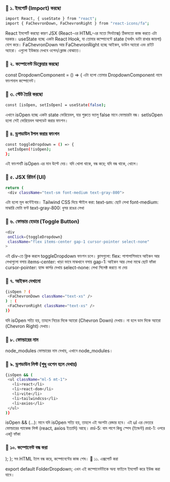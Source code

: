 ### 🔹 ১. ইমপোর্ট (Import) করছো
 ```bash
import React, { useState } from "react";
import { FaChevronDown, FaChevronRight } from "react-icons/fa";
```
React ইমপোর্ট করছো কারণ JSX (React-এর HTML-এর মতো সিনট্যাক্স) ঠিকমতো কাজ করতে এটা দরকার। 
useState হচ্ছে একটা React Hook, যা তোমার কম্পোনেন্টে state (অর্থাৎ ডাটা রাখার জায়গা) যোগ করে। 
FaChevronDown আর FaChevronRight হচ্ছে আইকন, ডাউন অ্যারো এবং রাইট অ্যারো। এগুলো ইউজার দেখবে ওপেন/ক্লোজ বোঝাতে।

### 🔹 ২. কম্পোনেন্ট ডিক্লেয়ার করছো
 
const DropdownComponent  = () => {
এটা হলো তোমার DropdownComponent  নামে ফাংশনাল কম্পোনেন্ট।

### 🔹 ৩. স্টেট তৈরি করছো
 ```bash
const [isOpen, setIsOpen] = useState(false);
```
এখানে isOpen হচ্ছে একটা state ভেরিয়েবল, যার শুরুতে ভ্যালু false মানে ফোল্ডারটা বন্ধ। 
setIsOpen হলো সেই ভেরিয়েবল আপডেট করার ফাংশন। 


### 🔹 ৪. ড্রপডাউন টগল করার ফাংশন
 ```bash
const toggleDropdown = () => {
  setIsOpen(!isOpen);
};
```

এই ফাংশনটি isOpen এর মান উল্টে দেয়। যদি খোলা থাকে, বন্ধ করে; যদি বন্ধ থাকে, খোলে।

### 🔹 ৫. JSX রিটার্ন (UI)
 ```bash
return (
  <div className="text-sm font-medium text-gray-800">
  ```

এটা হলো মূল কন্টেইনার। Tailwind CSS দিয়ে স্টাইল করা: 
text-sm: ছোট লেখা 
font-medium: মাঝারি মোটা ফন্ট 
text-gray-800: ধুসর রঙের লেখা

### 🔹 ৬. ফোল্ডার হেডার (Toggle Button)
 ```bash
<div
  onClick={toggleDropdown}
  className="flex items-center gap-1 cursor-pointer select-none"
>
```
এই div-তে ক্লিক করলে toggleDropdown ফাংশন চলে। 
ক্লাসগুলো: 
flex: পাশাপাশিভাবে আইকন আর লেখাগুলো বসায় 
items-center: খাড়া ভাবে মাঝখানে বসায় 
gap-1: আইকন আর লেখা মাঝে ছোট ফাঁকা 
cursor-pointer: হ্যান্ড কার্সর দেখায় 
select-none: লেখা সিলেক্ট করতে না দেয়

### 🔹 ৭. আইকন দেখানো
 ```bash
{isOpen ? (
  <FaChevronDown className="text-xs" />
) : (
  <FaChevronRight className="text-xs" />
)}
```
যদি isOpen সত্যি হয়, তাহলে নিচের দিকে অ্যারো (Chevron Down) দেখায়। 
না হলে ডান দিকে অ্যারো (Chevron Right) দেখায়।

### 🔹 ৮. ফোল্ডারের নাম
 
<span>node_modules</span>
ফোল্ডারের নাম দেখায়, এখানে node_modules।

### 🔹 ৯. ড্রপডাউন লিস্ট (শুধু ওপেন হলে দেখায়)
 ```bash
{isOpen && (
  <ul className="ml-5 mt-1">
    <li>react</li>
    <li>react-dom</li>
    <li>vite</li>
    <li>tailwindcss</li>
    <li>axios</li>
  </ul>
)}
```
isOpen && (...): মানে যদি isOpen সত্যি হয়, তাহলে এই অংশটা রেন্ডার হবে। 
এই ul এর ভেতরে ফোল্ডারের প্যাকেজ লিস্ট (react, axios ইত্যাদি) আছে। 
ml-5: বাম পাশে কিছু স্পেস (ইন্ডেন্ট) 
mt-1: ওপরে একটু ফাঁকা

### 🔹 ১০. কম্পোনেন্ট বন্ধ করা
 
</div>
);
};
সব HTML ট্যাগ বন্ধ করে, কম্পোনেন্টের কাজ শেষ। 
🔹 ১১. এক্সপোর্ট করা
 
export default FolderDropdown;
এখন এই কম্পোনেন্টটাকে অন্য ফাইলে ইমপোর্ট করে ইউজ করা যাবে।

 
